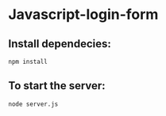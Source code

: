 # Javascript-login-form

## Install dependecies:

```
npm install
```

## To start the server:

```
node server.js
```
